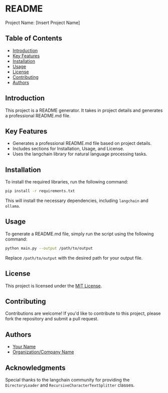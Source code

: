 README
================
Project Name: [Insert Project Name]

Table of Contents
-----------------

*   [Introduction](#introduction)
*   [Key Features](#key-features)
*   [Installation](#installation)
*   [Usage](#usage)
*   [License](#license)
*   [Contributing](#contributing)
*   [Authors](#authors)

Introduction
------------

This project is a README generator. It takes in project details and generates a professional README.md file.

Key Features
------------

*   Generates a professional README.md file based on project details.
*   Includes sections for Installation, Usage, and License.
*   Uses the langchain library for natural language processing tasks.

Installation
------------

To install the required libraries, run the following command:
```bash
pip install -r requirements.txt
```
This will install the necessary dependencies, including `langchain` and `ollama`.

Usage
-----

To generate a README.md file, simply run the script using the following command:
```bash
python main.py --output /path/to/output
```
Replace `/path/to/output` with the desired path for your output file.

License
-------

This project is licensed under the [MIT License](LICENSE).

Contributing
------------

Contributions are welcome! If you'd like to contribute to this project, please fork the repository and submit a pull request.

Authors
-------

*   [Your Name](https://github.com/your-username)
*   [Organization/Company Name](https://www.your-organization.com)

Acknowledgments
---------------

Special thanks to the langchain community for providing the `DirectoryLoader` and `RecursiveCharacterTextSplitter` classes.